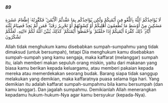 ##### 89

<span class="ayah">لَا يُؤَاخِذُكُمُ ٱللَّهُ بِٱللَّغْوِ فِىٓ أَيْمَٰنِكُمْ وَلَٰكِن يُؤَاخِذُكُم بِمَا عَقَّدتُّمُ ٱلْأَيْمَٰنَ ۖ فَكَفَّٰرَتُهُۥٓ إِطْعَامُ عَشَرَةِ مَسَٰكِينَ مِنْ أَوْسَطِ مَا تُطْعِمُونَ أَهْلِيكُمْ أَوْ كِسْوَتُهُمْ أَوْ تَحْرِيرُ رَقَبَةٍۢ ۖ فَمَن لَّمْ يَجِدْ فَصِيَامُ ثَلَٰثَةِ أَيَّامٍۢ ۚ ذَٰلِكَ كَفَّٰرَةُ أَيْمَٰنِكُمْ إِذَا حَلَفْتُمْ ۚ وَٱحْفَظُوٓا۟ أَيْمَٰنَكُمْ ۚ كَذَٰلِكَ يُبَيِّنُ ٱللَّهُ لَكُمْ ءَايَٰتِهِۦ لَعَلَّكُمْ تَشْكُرُونَ</span>

<span class="ayah_translation">Allah tidak menghukum kamu disebabkan sumpah-sumpahmu yang tidak dimaksud (untuk bersumpah), tetapi Dia menghukum kamu disebabkan sumpah-sumpah yang kamu sengaja, maka kaffarat (melanggar) sumpah itu, ialah memberi makan sepuluh orang miskin, yaitu dari makanan yang biasa kamu berikan kepada keluargamu, atau memberi pakaian kepada mereka atau memerdekakan seorang budak. Barang siapa tidak sanggup melakukan yang demikian, maka kaffaratnya puasa selama tiga hari. Yang demikian itu adalah kaffarat sumpah-sumpahmu bila kamu bersumpah (dan kamu langgar). Dan jagalah sumpahmu. Demikianlah Allah menerangkan kepadamu hukum-hukum-Nya agar kamu bersyukur (kepada-Nya).</span>
